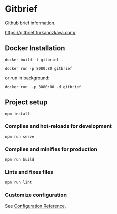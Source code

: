 # Gitbrief

Github brief information.

https://gitbrief.furkanozkaya.com/

## Docker Installation

```
docker build -t gitbrief .
```

```
docker run -p 8080:80 gitbrief
```
or run in background:

```
docker run  -p 8080:80 -d gitbrief
```

## Project setup
```
npm install
```

### Compiles and hot-reloads for development
```
npm run serve
```

### Compiles and minifies for production
```
npm run build
```

### Lints and fixes files
```
npm run lint
```

### Customize configuration
See [Configuration Reference](https://cli.vuejs.org/config/).
